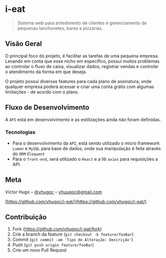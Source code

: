 # i-eat

> Sistema web para antedimento de clientes e gerenciamento de pequenas lanchonetes, bares e pizzarias.

## Visão Geral
O principal foco do projeto, é facilitar as tarefas de uma pequena empresa. Levando em conta que esse nicho em específico, possui muitos problemas ao controlar o fluxo de caixa, visualizar dados, registrar vendas e controlar o atendimento da forma em que deseja.

O projeto possui diversas features para cada plano de assinatura, onde qualquer empresa poderá acessar e criar uma conta grátis com algumas limitações - de acordo com o plano.

## Fluxo de Desenvolvimento
A `API` está em desenvolvimento e as estilizações ainda não foram definidas.

### Tecnologias
 - Para o desenvolvimento da `API`, está sendo utilizado o micro framework `Lumen` e `MySQL` para base de dados, onde sua manipulação é feita através do `ORM` `Eloquent`
 - Para o `front-end`, será utilizado o `React` e a lib `axios` para requisições a API.
 
## Meta
Victor Hugo – [@vhugoc](https://www.linkedin.com/in/vhugoc/) – vhuugoc@gmail.com

[https://github.com/vhugoc/i-eat/](https://github.com/vhugoc/i-eat/)

## Contribuição
1. Fork (<https://github.com/vhugoc/i-eat/fork>)
2. Crie a branch da feature (`git checkout -b feature/fooBar`)
3. Commit (`git commit -am 'Tipo de Alteração: Descrição'`)
4. Push (`git push origin feature/fooBar`)
5. Crie um novo Pull Request
